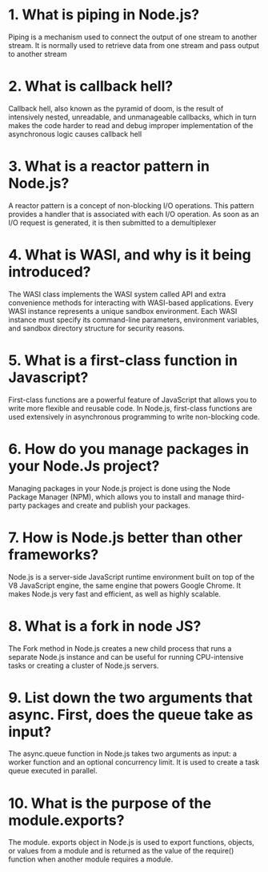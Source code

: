 # 1. What is piping in Node.js?

Piping is a mechanism used to connect the output of one stream to another stream. It is normally used to retrieve data from one stream and pass output to another stream

# 2. What is callback hell?

Callback hell, also known as the pyramid of doom, is the result of intensively nested, unreadable, and unmanageable callbacks, which in turn makes the code harder to read and debug
improper implementation of the asynchronous logic causes callback hell


# 3. What is a reactor pattern in Node.js?
A reactor pattern is a concept of non-blocking I/O operations. This pattern provides a handler that is associated with each I/O operation. As soon as an I/O request is generated, it is then submitted to a demultiplexer

# 4. What is WASI, and why is it being introduced?
The WASI class implements the WASI system called API and extra convenience methods for interacting with WASI-based applications. Every WASI instance represents a unique sandbox environment. Each WASI instance must specify its command-line parameters, environment variables, and sandbox directory structure for security reasons.

# 5. What is a first-class function in Javascript?
First-class functions are a powerful feature of JavaScript that allows you to write more flexible and reusable code. In Node.js, first-class functions are used extensively in asynchronous programming to write non-blocking code.

# 6. How do you manage packages in your Node.Js project?
Managing packages in your Node.js project is done using the Node Package Manager (NPM), which allows you to install and manage third-party packages and create and publish your packages. 

# 7. How is Node.js better than other frameworks?
Node.js is a server-side JavaScript runtime environment built on top of the V8 JavaScript engine, the same engine that powers Google Chrome. It makes Node.js very fast and efficient, as well as highly scalable. 

# 8. What is a fork in node JS?
The Fork method in Node.js creates a new child process that runs a separate Node.js instance and can be useful for running CPU-intensive tasks or creating a cluster of Node.js servers.

# 9. List down the two arguments that async. First, does the queue take as input?
The async.queue function in Node.js takes two arguments as input: a worker function and an optional concurrency limit. It is used to create a task queue executed in parallel.

# 10. What is the purpose of the module.exports?
The module. exports object in Node.js is used to export functions, objects, or values from a module and is returned as the value of the require() function when another module requires a module.



